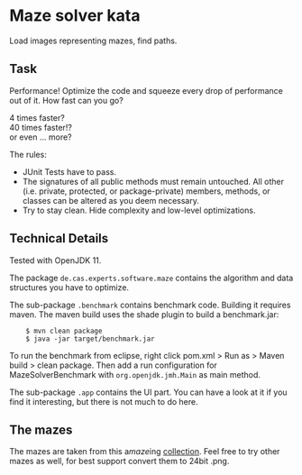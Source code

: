 # Maze solver kata
Load images representing mazes, find paths.

## Task
Performance! Optimize the code and squeeze every drop of performance out of it. How fast can you go?

4 times faster?  
40 times faster!?  
or even ... more?

The rules:
* JUnit Tests have to pass.
* The signatures of all public methods must remain untouched. All other (i.e. private, protected, or package-private) members, methods, or classes can be altered as you deem necessary.
* Try to stay clean. Hide complexity and low-level optimizations.

## Technical Details
Tested with OpenJDK 11.

The package `de.cas.experts.software.maze` contains the algorithm and data structures you have to optimize.

The sub-package `.benchmark` contains benchmark code. Building it requires maven. The maven build uses the shade plugin to build a benchmark.jar:

        $ mvn clean package
        $ java -jar target/benchmark.jar

To run the benchmark from eclipse, right click pom.xml > Run as > Maven build > clean package. Then add a run configuration for MazeSolverBenchmark with `org.openjdk.jmh.Main` as main method.

The sub-package `.app` contains the UI part. You can have a look at it if you find it interesting, but there is not much to do here.

## The mazes
The mazes are taken from this a*maze*ing [collection](https://www.astrolog.org/labyrnth/maze.htm). Feel free to try other mazes as well, for best support convert them to 24bit .png.

